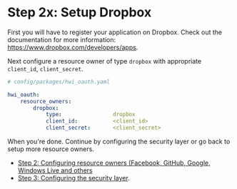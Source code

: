 Step 2x: Setup Dropbox
======================
First you will have to register your application on Dropbox. Check out the
documentation for more information: https://www.dropbox.com/developers/apps.

Next configure a resource owner of type `dropbox` with appropriate
`client_id`, `client_secret`.

```yaml
# config/packages/hwi_oauth.yaml

hwi_oauth:
    resource_owners:
        dropbox:
            type:                dropbox
            client_id:           <client_id>
            client_secret:       <client_secret>
```

When you're done. Continue by configuring the security layer or go back to
setup more resource owners.

- [Step 2: Configuring resource owners (Facebook, GitHub, Google, Windows Live and others](../2-configuring_resource_owners.md)
- [Step 3: Configuring the security layer](../3-configuring_the_security_layer.md).
